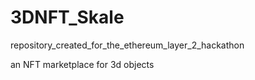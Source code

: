 # 3DNFT_Skale
 repository_created_for_the_ethereum_layer_2_hackathon
 
 an NFT marketplace for 3d objects

